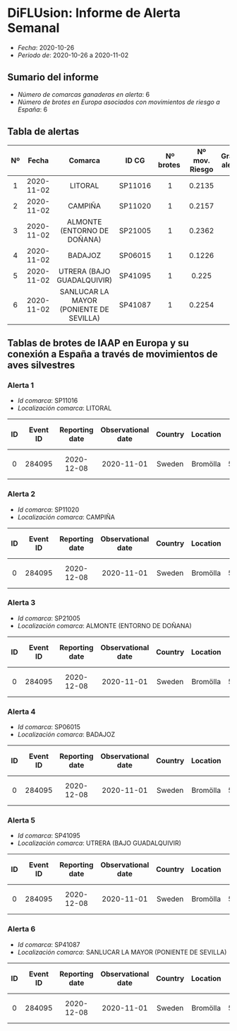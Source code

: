 # DiFLUsion: Informe de Alerta Semanal 

 - *Fecha*: 2020-10-26
 - *Periodo de*: 2020-10-26 a 2020-11-02

## Sumario del informe 
 - *Número de comarcas ganaderas en alerta*: 6
 - *Número de brotes en Europa asociados con movimientos de riesgo a España*: 6

## Tabla de alertas 
| Nº | Fecha  | Comarca  | ID CG | Nº brotes | Nº mov. Riesgo | Grado alerta | Temperatura estimada  | Supervivencia del virus en días |
|:-:|:-------:|:-----:|:-----:|:-----:|:-----:|:-----:|:-----:|:-----:|
|1|2020-11-02|LITORAL|SP11016|1|0.2135|1|17.1571|7.7123|
|2|2020-11-02|CAMPIÑA|SP11020|1|0.2157|2|13.5714|9.5457|
|3|2020-11-02|ALMONTE (ENTORNO DE DOÑANA)|SP21005|1|0.2362|2|13.5571|9.5539|
|4|2020-11-02|BADAJOZ|SP06015|1|0.1226|1|11.7429|10.6774|
|5|2020-11-02|UTRERA (BAJO GUADALQUIVIR)|SP41095|1|0.225|2|13.7571|9.4394|
|6|2020-11-02|SANLUCAR LA MAYOR (PONIENTE DE SEVILLA)|SP41087|1|0.2254|2|14.4857|9.0359|


## Tablas de brotes de IAAP en Europa y su conexión a España a través de  movimientos de aves silvestres

### Alerta 1 
- *Id comarca*: SP11016
- *Localización comarca*: LITORAL

| ID | Event ID | Reporting date |Observational date |Country |Location | Latitud | Longitud | An. Type | Species | Cases | Deaths | Especie movimiento |Cód.  Especie | Prob mov semanal |
|:-:|:---------:|:----------------:|:-------------:|:--------------:|:-----------:|:------------:|:-----------:|:-------------:|:----------:|:--------:|:--------:|:----------------:|:--------------:|:------------------:|
| 0| 284095|2020-12-08|2020-11-01|Sweden|Bromölla|55.605833|13.0025|Wild|Ardea cinerea|1|1|Garza real  2015-2019|1220|0.7436|


### Alerta 2 
- *Id comarca*: SP11020
- *Localización comarca*: CAMPIÑA

| ID | Event ID | Reporting date |Observational date |Country |Location | Latitud | Longitud | An. Type | Species | Cases | Deaths | Especie movimiento |Cód.  Especie | Prob mov semanal |
|:-:|:---------:|:----------------:|:-------------:|:--------------:|:-----------:|:------------:|:-----------:|:-------------:|:----------:|:--------:|:--------:|:----------------:|:--------------:|:------------------:|
| 0| 284095|2020-12-08|2020-11-01|Sweden|Bromölla|55.605833|13.0025|Wild|Ardea cinerea|1|1|Garza real  2015-2019|1220|0.7436|


### Alerta 3 
- *Id comarca*: SP21005
- *Localización comarca*: ALMONTE (ENTORNO DE DOÑANA)

| ID | Event ID | Reporting date |Observational date |Country |Location | Latitud | Longitud | An. Type | Species | Cases | Deaths | Especie movimiento |Cód.  Especie | Prob mov semanal |
|:-:|:---------:|:----------------:|:-------------:|:--------------:|:-----------:|:------------:|:-----------:|:-------------:|:----------:|:--------:|:--------:|:----------------:|:--------------:|:------------------:|
| 0| 284095|2020-12-08|2020-11-01|Sweden|Bromölla|55.605833|13.0025|Wild|Ardea cinerea|1|1|Garza real  2015-2019|1220|0.7436|


### Alerta 4 
- *Id comarca*: SP06015
- *Localización comarca*: BADAJOZ

| ID | Event ID | Reporting date |Observational date |Country |Location | Latitud | Longitud | An. Type | Species | Cases | Deaths | Especie movimiento |Cód.  Especie | Prob mov semanal |
|:-:|:---------:|:----------------:|:-------------:|:--------------:|:-----------:|:------------:|:-----------:|:-------------:|:----------:|:--------:|:--------:|:----------------:|:--------------:|:------------------:|
| 0| 284095|2020-12-08|2020-11-01|Sweden|Bromölla|55.605833|13.0025|Wild|Ardea cinerea|1|1|Garza real  2015-2019|1220|0.7436|


### Alerta 5 
- *Id comarca*: SP41095
- *Localización comarca*: UTRERA (BAJO GUADALQUIVIR)

| ID | Event ID | Reporting date |Observational date |Country |Location | Latitud | Longitud | An. Type | Species | Cases | Deaths | Especie movimiento |Cód.  Especie | Prob mov semanal |
|:-:|:---------:|:----------------:|:-------------:|:--------------:|:-----------:|:------------:|:-----------:|:-------------:|:----------:|:--------:|:--------:|:----------------:|:--------------:|:------------------:|
| 0| 284095|2020-12-08|2020-11-01|Sweden|Bromölla|55.605833|13.0025|Wild|Ardea cinerea|1|1|Garza real  2015-2019|1220|0.7436|


### Alerta 6 
- *Id comarca*: SP41087
- *Localización comarca*: SANLUCAR LA MAYOR (PONIENTE DE SEVILLA)

| ID | Event ID | Reporting date |Observational date |Country |Location | Latitud | Longitud | An. Type | Species | Cases | Deaths | Especie movimiento |Cód.  Especie | Prob mov semanal |
|:-:|:---------:|:----------------:|:-------------:|:--------------:|:-----------:|:------------:|:-----------:|:-------------:|:----------:|:--------:|:--------:|:----------------:|:--------------:|:------------------:|
| 0| 284095|2020-12-08|2020-11-01|Sweden|Bromölla|55.605833|13.0025|Wild|Ardea cinerea|1|1|Garza real  2015-2019|1220|0.7436|
